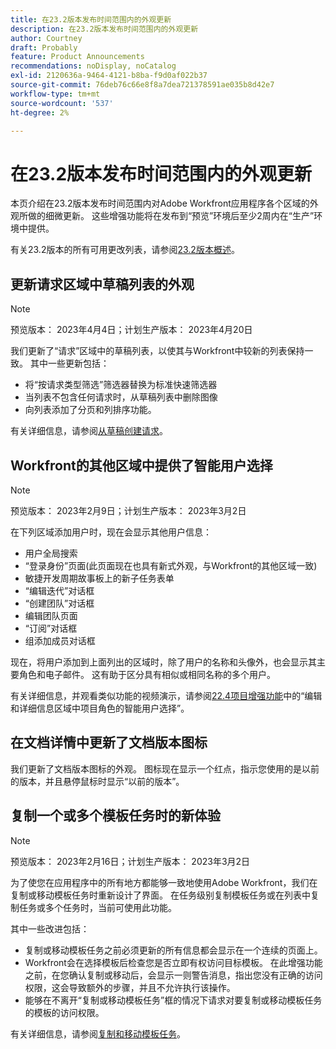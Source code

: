 ```yaml
---
title: 在23.2版本发布时间范围内的外观更新
description: 在23.2版本发布时间范围内的外观更新
author: Courtney
draft: Probably
feature: Product Announcements
recommendations: noDisplay, noCatalog
exl-id: 2120636a-9464-4121-b8ba-f9d0af022b37
source-git-commit: 76deb76c66e8f8a7dea721378591ae035b8d42e7
workflow-type: tm+mt
source-wordcount: '537'
ht-degree: 2%

---
```


# 在23.2版本发布时间范围内的外观更新

本页介绍在23.2版本发布时间范围内对Adobe Workfront应用程序各个区域的外观所做的细微更新。 这些增强功能将在发布到“预览”环境后至少2周内在“生产”环境中提供。

有关23.2版本的所有可用更改列表，请参阅[23.2版本概述](/help/quicksilver/product-announcements/product-releases/23.2-release-activity/23-2-release-overview.md)。

## 更新请求区域中草稿列表的外观

>[!NOTE]
>
>预览版本： 2023年4月4日；计划生产版本： 2023年4月20日

我们更新了“请求”区域中的草稿列表，以使其与Workfront中较新的列表保持一致。
其中一些更新包括：

* 将“按请求类型筛选”筛选器替换为标准快速筛选器
* 当列表不包含任何请求时，从草稿列表中删除图像
* 向列表添加了分页和列排序功能。

有关详细信息，请参阅[从草稿创建请求](/help/quicksilver/manage-work/requests/create-requests/delete-request-draft.md)。

## Workfront的其他区域中提供了智能用户选择

>[!NOTE]
>
>预览版本： 2023年2月9日；计划生产版本： 2023年3月2日

在下列区域添加用户时，现在会显示其他用户信息：

* 用户全局搜索
* “登录身份”页面(此页面现在也具有新式外观，与Workfront的其他区域一致)
* 敏捷开发周期故事板上的新子任务表单
* “编辑迭代”对话框
* “创建团队”对话框
* 编辑团队页面
* “订阅”对话框
* 组添加成员对话框

现在，将用户添加到上面列出的区域时，除了用户的名称和头像外，也会显示其主要角色和电子邮件。 这有助于区分具有相似或相同名称的多个用户。

有关详细信息，并观看类似功能的视频演示，请参阅[22.4项目增强功能](/help/quicksilver/product-announcements/product-releases/22.4-release-activity/22-4-project-enhancements.md)中的“编辑和详细信息区域中项目角色的智能用户选择”。

## 在文档详情中更新了文档版本图标

我们更新了文档版本图标的外观。 图标现在显示一个红点，指示您使用的是以前的版本，并且悬停鼠标时显示“以前的版本”。

## 复制一个或多个模板任务时的新体验

>[!NOTE]
>
>预览版本： 2023年2月16日；计划生产版本： 2023年3月2日

为了使您在应用程序中的所有地方都能够一致地使用Adobe Workfront，我们在复制或移动模板任务时重新设计了界面。 在任务级别复制模板任务或在列表中复制任务或多个任务时，当前可使用此功能。

其中一些改进包括：

* 复制或移动模板任务之前必须更新的所有信息都会显示在一个连续的页面上。
* Workfront会在选择模板后检查您是否立即有权访问目标模板。 在此增强功能之前，在您确认复制或移动后，会显示一则警告消息，指出您没有正确的访问权限，这会导致额外的步骤，并且不允许执行该操作。
* 能够在不离开“复制或移动模板任务”框的情况下请求对要复制或移动模板任务的模板的访问权限。

有关详细信息，请参阅[复制和移动模板任务](/help/quicksilver/manage-work/projects/create-and-manage-templates/copy-and-move-template-tasks.md)。

